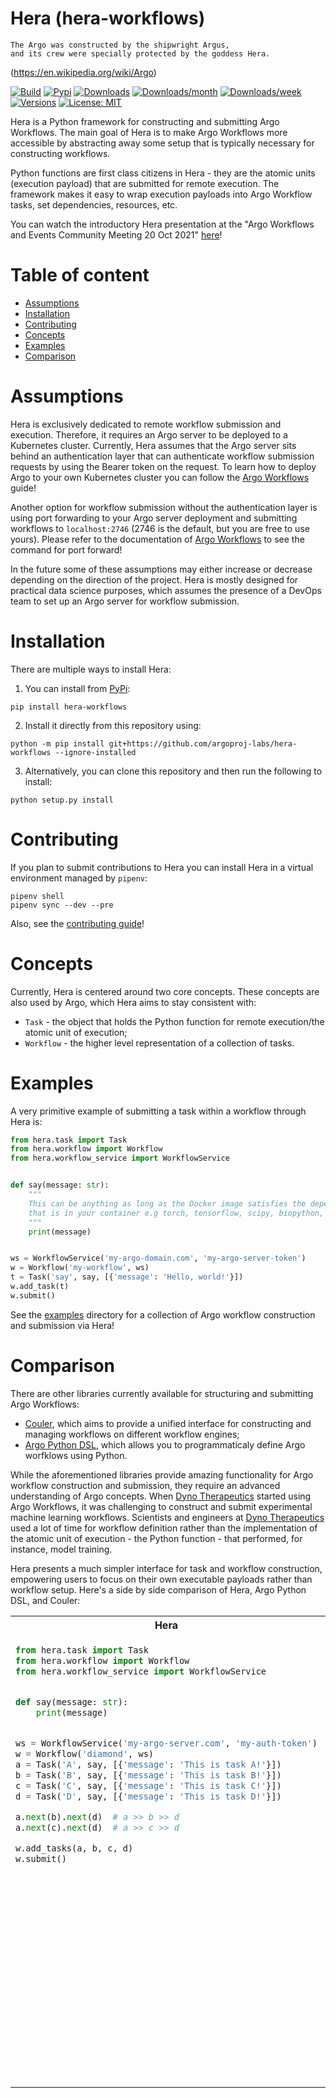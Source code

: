 # Hera (hera-workflows)

```text
The Argo was constructed by the shipwright Argus, 
and its crew were specially protected by the goddess Hera.
```

(https://en.wikipedia.org/wiki/Argo)

[![Build](https://github.com/argoproj-labs/hera-workflows/actions/workflows/hera_build.yaml/badge.svg)](https://github.com/argoproj-labs/hera-workflows/blob/main/.github/workflows/hera_build.yaml)
[![Pypi](https://img.shields.io/pypi/v/hera-workflows.svg)](https://pypi.python.org/pypi/hera-workflows)
[![Downloads](https://pepy.tech/badge/hera-workflows)](https://pepy.tech/project/hera-workflows)
[![Downloads/month](https://pepy.tech/badge/hera-workflows/month)](https://pepy.tech/project/hera-workflows)
[![Downloads/week](https://pepy.tech/badge/hera-workflows/week)](https://pepy.tech/project/hera-workflows)
[![Versions](https://img.shields.io/pypi/pyversions/hera-workflows.svg)](https://github.com/argoproj-labs/hera-workflows)
[![License: MIT](https://img.shields.io/badge/License-MIT-yellow.svg)](https://opensource.org/licenses/MIT)

Hera is a Python framework for constructing and submitting Argo Workflows. The main goal of Hera is to make Argo
Workflows more accessible by abstracting away some setup that is typically necessary for constructing workflows.

Python functions are first class citizens in Hera - they are the atomic units (execution payload) that are submitted for
remote execution. The framework makes it easy to wrap execution payloads into Argo Workflow tasks, set dependencies,
resources, etc.

You can watch the introductory Hera presentation at the "Argo Workflows and Events Community Meeting 20 Oct
2021" [here](https://www.youtube.com/watch?v=QETfzfVV-GY&t=181s)!

# Table of content

- [Assumptions](#assumptions)
- [Installation](#installation)
- [Contributing](#contributing)
- [Concepts](#concepts)
- [Examples](#examples)
- [Comparison](#comparison)

# Assumptions

Hera is exclusively dedicated to remote workflow submission and execution. Therefore, it requires an Argo server to be
deployed to a Kubernetes cluster. Currently, Hera assumes that the Argo server sits behind an authentication layer that
can authenticate workflow submission requests by using the Bearer token on the request. To learn how to deploy Argo to
your own Kubernetes cluster you can follow the
[Argo Workflows](https://argoproj.github.io/argo-workflows/quick-start/) guide!

Another option for workflow submission without the authentication layer is using port forwarding to your Argo server
deployment and submitting workflows to `localhost:2746` (2746 is the default, but you are free to use yours). Please
refer to the documentation of [Argo Workflows](https://argoproj.github.io/argo-workflows/quick-start/) to see the
command for port forward!

In the future some of these assumptions may either increase or decrease depending on the direction of the project. Hera
is mostly designed for practical data science purposes, which assumes the presence of a DevOps team to set up an Argo
server for workflow submission.

# Installation

There are multiple ways to install Hera:

1. You can install from [PyPi](https://pypi.org/project/hera-workflows/):

  ```shell
  pip install hera-workflows
  ```

2. Install it directly from this repository using:

  ```shell
  python -m pip install git+https://github.com/argoproj-labs/hera-workflows --ignore-installed
  ```

3. Alternatively, you can clone this repository and then run the following to install:

  ```shell
  python setup.py install
  ```

# Contributing

If you plan to submit contributions to Hera you can install Hera in a virtual environment managed by `pipenv`:

```shell
pipenv shell
pipenv sync --dev --pre
```

Also, see the [contributing guide](https://github.com/argoproj-labs/hera-workflows/blob/main/CONTRIBUTING.md)!

# Concepts

Currently, Hera is centered around two core concepts. These concepts are also used by Argo, which Hera aims to stay
consistent with:

- `Task` - the object that holds the Python function for remote execution/the atomic unit of execution;
- `Workflow` - the higher level representation of a collection of tasks.

# Examples

A very primitive example of submitting a task within a workflow through Hera is:

```python
from hera.task import Task
from hera.workflow import Workflow
from hera.workflow_service import WorkflowService


def say(message: str):
    """
    This can be anything as long as the Docker image satisfies the dependencies. You can import anything Python 
    that is in your container e.g torch, tensorflow, scipy, biopython, etc - just provide an image to the task!
    """
    print(message)


ws = WorkflowService('my-argo-domain.com', 'my-argo-server-token')
w = Workflow('my-workflow', ws)
t = Task('say', say, [{'message': 'Hello, world!'}])
w.add_task(t)
w.submit()
```

See the [examples](https://github.com/argoproj-labs/hera-workflows/tree/main/examples) directory for a collection of
Argo workflow construction and submission via Hera!

# Comparison

There are other libraries currently available for structuring and submitting Argo Workflows:

- [Couler](https://github.com/couler-proj/couler), which aims to provide a unified interface for constructing and
  managing workflows on different workflow engines;
- [Argo Python DSL](https://github.com/argoproj-labs/argo-python-dsl), which allows you to programmaticaly define Argo
  worfklows using Python.

While the aforementioned libraries provide amazing functionality for Argo workflow construction and submission, they
require an advanced understanding of Argo concepts. When [Dyno Therapeutics](https://dynotx.com) started using Argo
Workflows, it was challenging to construct and submit experimental machine learning workflows. Scientists and engineers
at [Dyno Therapeutics](https://dynotx.com) used a lot of time for workflow definition rather than the implementation of
the atomic unit of execution - the Python function - that performed, for instance, model training.

Hera presents a much simpler interface for task and workflow construction, empowering users to focus on their own
executable payloads rather than workflow setup. Here's a side by side comparison of Hera, Argo Python DSL, and Couler:

<table>
<tr><th>Hera</th><th>Couler</th><th>Argo Python DSL</th></tr>
<tr>

<td valign="top"><p>

```python
from hera.task import Task
from hera.workflow import Workflow
from hera.workflow_service import WorkflowService


def say(message: str):
    print(message)


ws = WorkflowService('my-argo-server.com', 'my-auth-token')
w = Workflow('diamond', ws)
a = Task('A', say, [{'message': 'This is task A!'}])
b = Task('B', say, [{'message': 'This is task B!'}])
c = Task('C', say, [{'message': 'This is task C!'}])
d = Task('D', say, [{'message': 'This is task D!'}])

a.next(b).next(d)  # a >> b >> d
a.next(c).next(d)  # a >> c >> d

w.add_tasks(a, b, c, d)
w.submit()
```

</p></td>

<td valign="top"><p>

```python
import couler.argo as couler
from couler.argo_submitter import ArgoSubmitter


def job(name):
    couler.run_container(
        image="docker/whalesay:latest",
        command=["cowsay"],
        args=[name],
        step_name=name,
    )


def diamond():
    couler.dag(
        [
            [lambda: job(name="A")],
            [lambda: job(name="A"), lambda: job(name="B")],  # A -> B
            [lambda: job(name="A"), lambda: job(name="C")],  # A -> C
            [lambda: job(name="B"), lambda: job(name="D")],  # B -> D
            [lambda: job(name="C"), lambda: job(name="D")],  # C -> D
        ]
    )


diamond()
submitter = ArgoSubmitter()
couler.run(submitter=submitter)
```

</p></td>

<td valign="top"><p>

```python
from argo.workflows.dsl import Workflow

from argo.workflows.dsl.tasks import *
from argo.workflows.dsl.templates import *


class DagDiamond(Workflow):

    @task
    @parameter(name="message", value="A")
    def A(self, message: V1alpha1Parameter) -> V1alpha1Template:
        return self.echo(message=message)

    @task
    @parameter(name="message", value="B")
    @dependencies(["A"])
    def B(self, message: V1alpha1Parameter) -> V1alpha1Template:
        return self.echo(message=message)

    @task
    @parameter(name="message", value="C")
    @dependencies(["A"])
    def C(self, message: V1alpha1Parameter) -> V1alpha1Template:
        return self.echo(message=message)

    @task
    @parameter(name="message", value="D")
    @dependencies(["B", "C"])
    def D(self, message: V1alpha1Parameter) -> V1alpha1Template:
        return self.echo(message=message)

    @template
    @inputs.parameter(name="message")
    def echo(self, message: V1alpha1Parameter) -> V1Container:
        container = V1Container(
            image="alpine:3.7",
            name="echo",
            command=["echo", "{{inputs.parameters.message}}"],
        )

        return container
```

</p></td>
</tr>
</table>
